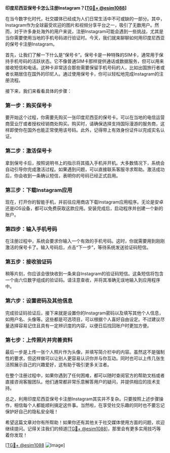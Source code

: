 **印度尼西亚保号卡怎么注册Instagram？[[TG💪+ @esim1088](https://t.me/s/esim1088)]**

在当今数字化时代，社交媒体已经成为人们日常生活中不可或缺的一部分。其中，Instagram作为全球最受欢迎的图片和视频分享平台之一，吸引了无数用户。然而，对于许多身处海外的用户来说，注册Instagram可能会遇到一些挑战，尤其是当你需要使用当地的手机号码进行验证时。今天，我们就来聊聊如何用印度尼西亚的保号卡注册Instagram。

首先，让我们了解一下什么是“保号卡”。保号卡是一种特殊的SIM卡，通常用于保持手机号码的活跃状态。它不像普通SIM卡那样提供通话或数据服务，但可以用来接收短信和电话。这种卡非常适合那些需要保留手机号码的人，比如出国旅行者或者长期居住在国外的印尼人。通过使用保号卡，你可以轻松地完成Instagram的注册流程。

接下来，我们来看看具体的步骤：

### 第一步：购买保号卡

要开始这个过程，你需要先购买一张印度尼西亚的保号卡。可以在当地的电信运营商营业厅或者授权经销商处购买。购买时，请确保选择支持国际漫游的服务商，这样即使你在国外也能正常使用该号码。此外，记得带上有效身份证件以完成实名认证。

### 第二步：激活保号卡

拿到保号卡后，按照说明书上的指示将其插入手机并开机。大多数情况下，系统会自动引导你完成激活过程。如果遇到问题，可以直接联系客服寻求帮助。激活成功后，你会收到一条确认短信，表明你的号码已经正式启用。

### 第三步：下载Instagram应用

现在，打开你的智能手机，并前往应用商店下载Instagram应用程序。无论是安卓还是iOS设备，都可以免费获取这款应用。安装完成后，启动程序并创建一个新的账户。

### 第四步：输入手机号码

在注册过程中，系统会要求你输入一个有效的手机号码。这时，你就需要用到刚刚激活的保号卡了。输入号码后，点击“下一步”，等待系统发送验证码短信。

### 第五步：接收验证码

稍等片刻，你应该会很快收到一条来自Instagram的验证码短信。这条短信将包含一个由六位数字组成的验证码。请注意查收，并将其准确无误地输入到应用程序中。

### 第六步：设置密码及其他信息

完成验证码验证后，接下来就是设置你的Instagram密码以及填写其他个人信息，如用户名、头像等。这些都是可选项目，可以根据个人喜好自由设定。不过建议尽量选择容易记住且具有一定辨识度的内容，以便日后找回账户时更加方便。

### 第七步：上传照片并完善资料

最后一步是上传一张个人照片作为头像，并填写简介栏中的内容。虽然这不是强制性的要求，但这样做可以让别人更容易认识你并与你互动。同时也可以上传几张生活照展示自己的兴趣爱好，这有助于吸引更多关注者。

在整个注册过程中，如果你遇到了任何困难，都可以随时查阅官方的帮助文档或者直接咨询客服团队。他们通常都非常乐意解答用户的疑问，并提供相应的技术支持。

总之，利用印度尼西亚保号卡注册Instagram其实并不复杂。只要按照上述步骤操作，相信每个人都能顺利搞定这件事。当然啦，在享受社交乐趣的同时也不要忘记保护好自己的隐私安全哦！

希望这篇文章对你有所帮助！如果你还有其他关于社交媒体使用方面的问题，欢迎继续提问。记得关注我们的频道[[TG💪+ @esim1088](https://t.me/s/esim1088)]，那里会有更多实用技巧等着你发现！

[[TG💪+ @esim1088](https://t.me/s/esim1088) ![Image](https://i.postimg.cc/4NQfJmqS/Snipaste-2025-05-13-00-14-12.png)]